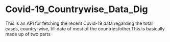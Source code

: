 # Covid-19_Countrywise_Data_Dig
This is an API for fetching the recent Covid-19 data regarding the total cases, country-wise, till date of most of the countries/other.This is basically made up of two parts

